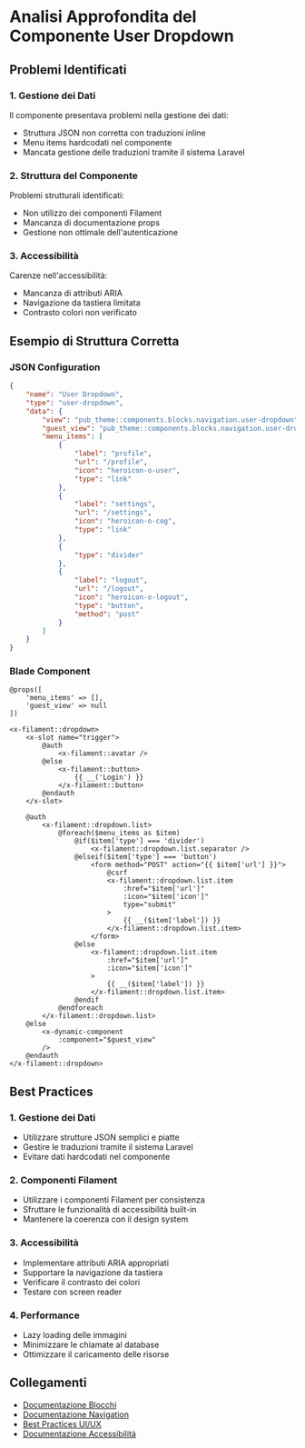 # Analisi Approfondita del Componente User Dropdown

## Problemi Identificati

### 1. Gestione dei Dati
Il componente presentava problemi nella gestione dei dati:
- Struttura JSON non corretta con traduzioni inline
- Menu items hardcodati nel componente
- Mancata gestione delle traduzioni tramite il sistema Laravel

### 2. Struttura del Componente
Problemi strutturali identificati:
- Non utilizzo dei componenti Filament
- Mancanza di documentazione props
- Gestione non ottimale dell'autenticazione

### 3. Accessibilità
Carenze nell'accessibilità:
- Mancanza di attributi ARIA
- Navigazione da tastiera limitata
- Contrasto colori non verificato

## Esempio di Struttura Corretta

### JSON Configuration
```json
{
    "name": "User Dropdown",
    "type": "user-dropdown",
    "data": {
        "view": "pub_theme::components.blocks.navigation.user-dropdown",
        "guest_view": "pub_theme::components.blocks.navigation.user-dropdown-guest",
        "menu_items": [
            {
                "label": "profile",
                "url": "/profile",
                "icon": "heroicon-o-user",
                "type": "link"
            },
            {
                "label": "settings",
                "url": "/settings",
                "icon": "heroicon-o-cog",
                "type": "link"
            },
            {
                "type": "divider"
            },
            {
                "label": "logout",
                "url": "/logout",
                "icon": "heroicon-o-logout",
                "type": "button",
                "method": "post"
            }
        ]
    }
}
```

### Blade Component
```blade
@props([
    'menu_items' => [],
    'guest_view' => null
])

<x-filament::dropdown>
    <x-slot name="trigger">
        @auth
            <x-filament::avatar />
        @else
            <x-filament::button>
                {{ __('Login') }}
            </x-filament::button>
        @endauth
    </x-slot>

    @auth
        <x-filament::dropdown.list>
            @foreach($menu_items as $item)
                @if($item['type'] === 'divider')
                    <x-filament::dropdown.list.separator />
                @elseif($item['type'] === 'button')
                    <form method="POST" action="{{ $item['url'] }}">
                        @csrf
                        <x-filament::dropdown.list.item
                            :href="$item['url']"
                            :icon="$item['icon']"
                            type="submit"
                        >
                            {{ __($item['label']) }}
                        </x-filament::dropdown.list.item>
                    </form>
                @else
                    <x-filament::dropdown.list.item
                        :href="$item['url']"
                        :icon="$item['icon']"
                    >
                        {{ __($item['label']) }}
                    </x-filament::dropdown.list.item>
                @endif
            @endforeach
        </x-filament::dropdown.list>
    @else
        <x-dynamic-component
            :component="$guest_view"
        />
    @endauth
</x-filament::dropdown>
```

## Best Practices

### 1. Gestione dei Dati
- Utilizzare strutture JSON semplici e piatte
- Gestire le traduzioni tramite il sistema Laravel
- Evitare dati hardcodati nel componente

### 2. Componenti Filament
- Utilizzare i componenti Filament per consistenza
- Sfruttare le funzionalità di accessibilità built-in
- Mantenere la coerenza con il design system

### 3. Accessibilità
- Implementare attributi ARIA appropriati
- Supportare la navigazione da tastiera
- Verificare il contrasto dei colori
- Testare con screen reader

### 4. Performance
- Lazy loading delle immagini
- Minimizzare le chiamate al database
- Ottimizzare il caricamento delle risorse

## Collegamenti
- [Documentazione Blocchi](../blocks.md)
- [Documentazione Navigation](../navigation.md)
- [Best Practices UI/UX](../best-practices-ui-ux.md)
- [Documentazione Accessibilità](../accessibility.md) 